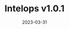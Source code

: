 ---
title: "Intelops v1.0.1"
date: 2023-03-31
description: "Documentation Site for IntelOps.Ai projects, for Users."
version : "1.0.1"
draft: false
---